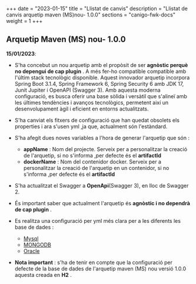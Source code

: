 +++
date        = "2023-01-15"
title       = "Llistat de canvis"
description = "Llistat de canvis arquetip maven (MS)nou- 1.0.0"
sections    = "canigo-fwk-docs"
weight		= 1
+++

## Arquetip Maven (MS) nou- 1.0.0

**15/01/2023**:
- S'ha concebut un nou arquetip amb el propòsit de ser **agnòstic perquè no depengui  de cap plugin** .
  A més fer-ho compatible compatible amb l'últim stack tecnològic disponible.
  Aquest innovador arquetip incorpora Spring Boot 3.1.4, Spring Framework 6, Spring Security 6 amb JDK 17, 
  Junit Jupiter i OpenAPI (Swagger 3). Amb aquesta moderna configuració, 
  es busca oferir una base sòlida i versàtil que s'alineï amb les últimes tendències i avanços tecnològics, 
  permetent així un desenvolupament àgil i eficient en entorns actualitzats.
- S'ha canviat els fitxers de configuració que han quedat obsolets els properties i ara s'usen yml ,ja que, actualment 
  són l'estàndard.
- S'ha afegit dues noves variables a l'hora de generar l'arquetip que són :

  - **appName** :    Nom del projecte.
                     Serveix per a personalitzar la creació de l'arquetip, si no s'informa ,per defecte és el **artifactId**
  - **dockerName** : Nom del contenidor docker.
                     Serveix per a personalitzar la creació de l'arquetip en un contenidor, si no s'informa ,per defecte 
                     és el **artifactId**
- S'ha actualitzat el Swagger a **OpenApi**(Swagger 3), en lloc de Swagger 2.
- És important saber que actualment l'arquetip és **agnòstic i no dependrà de cap plugin** .
- Es realitza una configuració per yml més clara per a les diferents les base de dades :
  - [Mysql](/howtos/2023-01-15-Guia-Actualitzacio-del-projecte-per-a-implantar-MYSQL/)
  - [MONGODB](/howtos/2023-01-15-Guia-Actualitzacio-del-projecte-per-a-implantar-MONGODB/)
  - [Oracle](/howtos/2023-01-15-Guia-Actualitzacio-del-projecte-per-a-implantar-ORACLE/)
- **Nota important** : s'ha de tenir en compte que la configuració per defecte de la base de dades de l'arquetip maven (MS) 
  nou versió 1.0.0 aquesta creada en **H2** .
